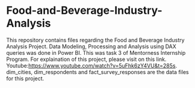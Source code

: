 # Food-and-Beverage-Industry-Analysis

This repository contains files regarding the Food and Beverage Industry Analysis Project. Data Modeling, Processing and Analysis using DAX queries was done in Power BI.
This was task 3 of Mentorness Internship Program. For explaination of this project, please visit on this link. Youtube:https://www.youtube.com/watch?v=5uFhk6zY4VU&t=285s.
dim_cities, dim_respondents and fact_survey_responses are the data files for this project.
